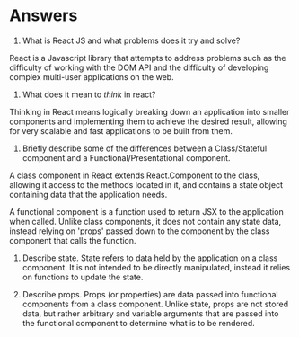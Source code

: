 # Answers

1.  What is React JS and what problems does it try and solve?

React is a Javascript library that attempts to address problems such as the difficulty of working with the DOM API and the difficulty of developing complex multi-user applications on the web.

1.  What does it mean to _think_ in react?

Thinking in React means logically breaking down an application into smaller components and implementing them to achieve the desired result, allowing for very scalable and fast applications to be built from them.

1.  Briefly describe some of the differences between a Class/Stateful component and a Functional/Presentational component.

A class component in React extends React.Component to the class, allowing it access to the methods located in it, and contains a state  object containing data that the application needs.

A functional component is a function used to return JSX to the application when called. Unlike class components, it does not contain any state data, instead relying on 'props' passed down to the component by the class component that calls the function.

1.  Describe state.
State refers to data held by the application on a class component. It is not intended to be directly manipulated, instead it relies on functions to update the state.


1.  Describe props.
Props (or properties) are data passed into functional components from a class component. Unlike state, props are not stored data, but rather arbitrary and variable arguments that are passed into the functional component to determine what is to be rendered.
